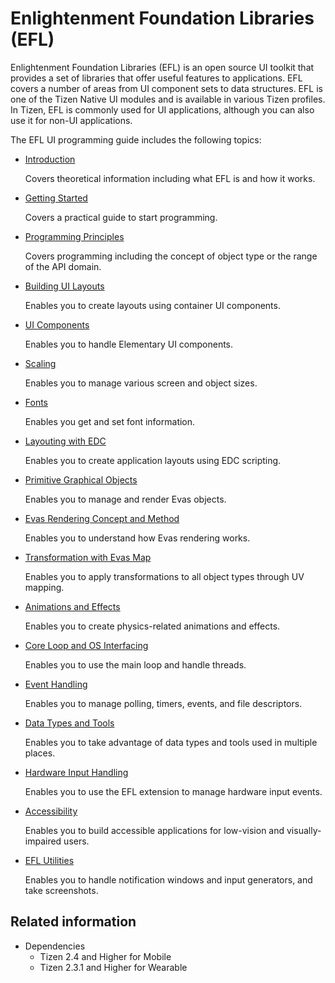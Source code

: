 # Enlightenment Foundation Libraries (EFL)

Enlightenment Foundation Libraries (EFL) is an open source UI toolkit that provides a set of libraries that offer useful features to applications. EFL covers a number of areas from UI component sets to data structures. EFL is one of the Tizen Native UI modules and is available in various Tizen profiles. In Tizen, EFL is commonly used for UI applications, although you can also use it for non-UI applications.

The EFL UI programming guide includes the following topics:

- [Introduction](index.md)

  Covers theoretical information including what EFL is and how it works.

- [Getting Started](getting-started.md)

  Covers a practical guide to start programming.

- [Programming Principles](programming-principles.md)

  Covers programming including the concept of object type or the range of the API domain.

- [Building UI Layouts](ui-layouts.md)

  Enables you to create layouts using container UI components.

- [UI Components](ui-components.md)

  Enables you to handle Elementary UI components.

- [Scaling](ui-scalability.md)

  Enables you to manage various screen and object sizes.

- [Fonts](font-setting.md)

  Enables you get and set font information.

- [Layouting with EDC](learn-edc-intro.md)

  Enables you to create application layouts using EDC scripting.

- [Primitive Graphical Objects](graphical-objects.md)

  Enables you to manage and render Evas objects.

- [Evas Rendering Concept and Method](evas-rendering.md)

  Enables you to understand how Evas rendering works.

- [Transformation with Evas Map](evas-map-animation.md)

  Enables you to apply transformations to all object types through UV mapping.

- [Animations and Effects](animation-effects.md)

  Enables you to create physics-related animations and effects.

- [Core Loop and OS Interfacing](core-loop.md)

  Enables you to use the main loop and handle threads.

- [Event Handling](event-handling.md)

  Enables you to manage polling, timers, events, and file descriptors.

- [Data Types and Tools](data-types-tools.md)

  Enables you to take advantage of data types and tools used in multiple places.

- [Hardware Input Handling](hw-input.md)

  Enables you to use the EFL extension to manage hardware input events.

- [Accessibility](accessibility.md)

  Enables you to build accessible applications for low-vision and visually-impaired users.

- [EFL Utilities](efl-util.md)

  Enables you to handle notification windows and input generators, and take screenshots.

## Related information
- Dependencies
  - Tizen 2.4 and Higher for Mobile
  - Tizen 2.3.1 and Higher for Wearable
